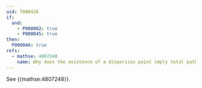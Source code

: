 ```yaml
---
uid: T000426
if:
  and:
    - P000002: true
    - P000045: true
then:
  P000046: true
refs:
  - mathse: 4807248
    name: Why does the existence of a dispersion point imply total path disconnectedness?
---
```


See {{mathse:4807248}}.
